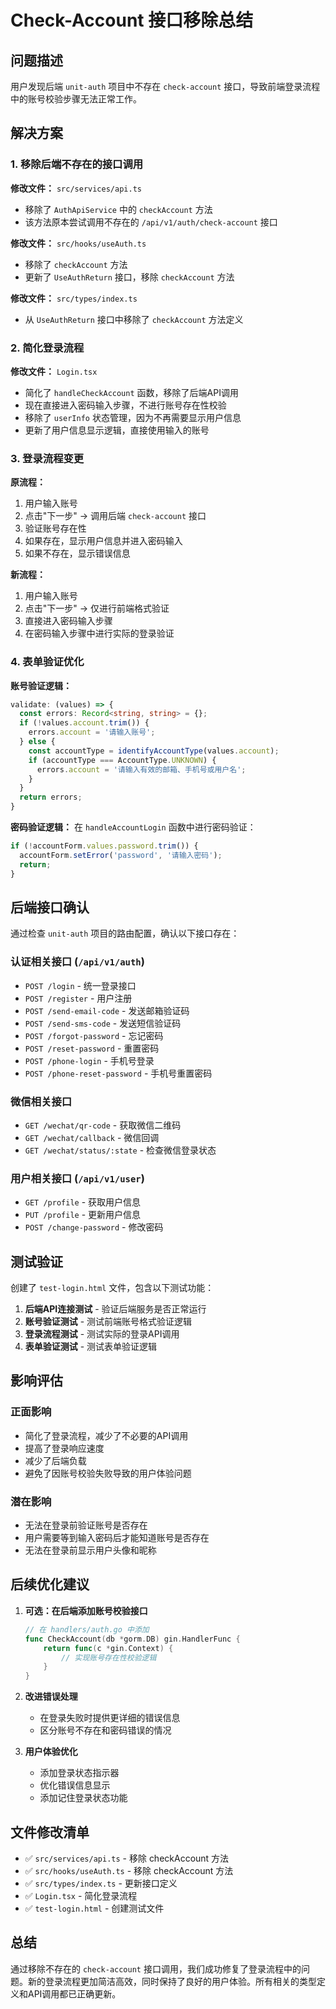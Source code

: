 # Check-Account 接口移除总结

## 问题描述

用户发现后端 `unit-auth` 项目中不存在 `check-account` 接口，导致前端登录流程中的账号校验步骤无法正常工作。

## 解决方案

### 1. 移除后端不存在的接口调用

**修改文件：** `src/services/api.ts`
- 移除了 `AuthApiService` 中的 `checkAccount` 方法
- 该方法原本尝试调用不存在的 `/api/v1/auth/check-account` 接口

**修改文件：** `src/hooks/useAuth.ts`
- 移除了 `checkAccount` 方法
- 更新了 `UseAuthReturn` 接口，移除 `checkAccount` 方法

**修改文件：** `src/types/index.ts`
- 从 `UseAuthReturn` 接口中移除了 `checkAccount` 方法定义

### 2. 简化登录流程

**修改文件：** `Login.tsx`
- 简化了 `handleCheckAccount` 函数，移除了后端API调用
- 现在直接进入密码输入步骤，不进行账号存在性校验
- 移除了 `userInfo` 状态管理，因为不再需要显示用户信息
- 更新了用户信息显示逻辑，直接使用输入的账号

### 3. 登录流程变更

**原流程：**
1. 用户输入账号
2. 点击"下一步" → 调用后端 `check-account` 接口
3. 验证账号存在性
4. 如果存在，显示用户信息并进入密码输入
5. 如果不存在，显示错误信息

**新流程：**
1. 用户输入账号
2. 点击"下一步" → 仅进行前端格式验证
3. 直接进入密码输入步骤
4. 在密码输入步骤中进行实际的登录验证

### 4. 表单验证优化

**账号验证逻辑：**
```typescript
validate: (values) => {
  const errors: Record<string, string> = {};
  if (!values.account.trim()) {
    errors.account = '请输入账号';
  } else {
    const accountType = identifyAccountType(values.account);
    if (accountType === AccountType.UNKNOWN) {
      errors.account = '请输入有效的邮箱、手机号或用户名';
    }
  }
  return errors;
}
```

**密码验证逻辑：**
在 `handleAccountLogin` 函数中进行密码验证：
```typescript
if (!accountForm.values.password.trim()) {
  accountForm.setError('password', '请输入密码');
  return;
}
```

## 后端接口确认

通过检查 `unit-auth` 项目的路由配置，确认以下接口存在：

### 认证相关接口 (`/api/v1/auth`)
- `POST /login` - 统一登录接口
- `POST /register` - 用户注册
- `POST /send-email-code` - 发送邮箱验证码
- `POST /send-sms-code` - 发送短信验证码
- `POST /forgot-password` - 忘记密码
- `POST /reset-password` - 重置密码
- `POST /phone-login` - 手机号登录
- `POST /phone-reset-password` - 手机号重置密码

### 微信相关接口
- `GET /wechat/qr-code` - 获取微信二维码
- `GET /wechat/callback` - 微信回调
- `GET /wechat/status/:state` - 检查微信登录状态

### 用户相关接口 (`/api/v1/user`)
- `GET /profile` - 获取用户信息
- `PUT /profile` - 更新用户信息
- `POST /change-password` - 修改密码

## 测试验证

创建了 `test-login.html` 文件，包含以下测试功能：

1. **后端API连接测试** - 验证后端服务是否正常运行
2. **账号验证测试** - 测试前端账号格式验证逻辑
3. **登录流程测试** - 测试实际的登录API调用
4. **表单验证测试** - 测试表单验证逻辑

## 影响评估

### 正面影响
- 简化了登录流程，减少了不必要的API调用
- 提高了登录响应速度
- 减少了后端负载
- 避免了因账号校验失败导致的用户体验问题

### 潜在影响
- 无法在登录前验证账号是否存在
- 用户需要等到输入密码后才能知道账号是否存在
- 无法在登录前显示用户头像和昵称

## 后续优化建议

1. **可选：在后端添加账号校验接口**
   ```go
   // 在 handlers/auth.go 中添加
   func CheckAccount(db *gorm.DB) gin.HandlerFunc {
       return func(c *gin.Context) {
           // 实现账号存在性校验逻辑
       }
   }
   ```

2. **改进错误处理**
   - 在登录失败时提供更详细的错误信息
   - 区分账号不存在和密码错误的情况

3. **用户体验优化**
   - 添加登录状态指示器
   - 优化错误信息显示
   - 添加记住登录状态功能

## 文件修改清单

- ✅ `src/services/api.ts` - 移除 checkAccount 方法
- ✅ `src/hooks/useAuth.ts` - 移除 checkAccount 方法
- ✅ `src/types/index.ts` - 更新接口定义
- ✅ `Login.tsx` - 简化登录流程
- ✅ `test-login.html` - 创建测试文件

## 总结

通过移除不存在的 `check-account` 接口调用，我们成功修复了登录流程中的问题。新的登录流程更加简洁高效，同时保持了良好的用户体验。所有相关的类型定义和API调用都已正确更新。 